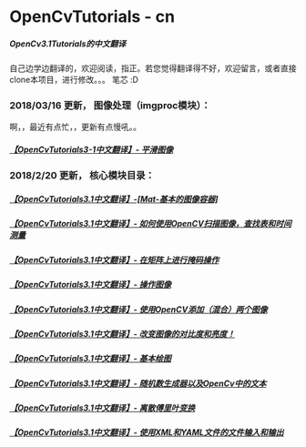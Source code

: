 # OpenCvTutorials - cn
##### OpenCv3.1Tutorials的中文翻译

自己边学边翻译的，欢迎阅读，指正。若您觉得翻译得不好，欢迎留言，或者直接clone本项目，进行修改。。。
笔芯 :D


### 2018/03/16 更新， 图像处理（imgproc模块）：

啊，，最近有点忙，，更新有点慢吼。。

##### [【OpenCvTutorials3-1中文翻译】- 平滑图像](http://little-rocket.cn/posts/9300c253.html)

### 2018/2/20 更新， 核心模块目录：

##### [【OpenCvTutorials3.1中文翻译】-[Mat-基本的图像容器]](http://little-rocket.cn/posts/20b9f9f7.html)

##### [【OpenCvTutorials3.1中文翻译】- 如何使用OpenCV扫描图像，查找表和时间测量](http://little-rocket.cn/posts/cb79b2a4.html)

##### [【OpenCvTutorials3.1中文翻译】- 在矩阵上进行掩码操作](http://little-rocket.cn/posts/359d25e3.html)

##### [【OpenCvTutorials3.1中文翻译】- 操作图像](http://little-rocket.cn/posts/6cf10cc9.html)

##### [【OpenCvTutorials3.1中文翻译】- 使用OpenCV添加（混合）两个图像](http://little-rocket.cn/posts/a48ead8f.html)

##### [【OpenCvTutorials3.1中文翻译】- 改变图像的对比度和亮度！](http://little-rocket.cn/posts/f2a41362.html)

##### [【OpenCvTutorials3.1中文翻译】- 基本绘图](http://little-rocket.cn/posts/f286dc2d.html)

##### [【OpenCvTutorials3.1中文翻译】- 随机数生成器以及OpenCv中的文本](http://little-rocket.cn/posts/35d229d.html)

##### [【OpenCvTutorials3.1中文翻译】- 离散傅里叶变换](http://little-rocket.cn/posts/95e64123.html)

##### [【OpenCvTutorials3.1中文翻译】- 使用XML和YAML文件的文件输入和输出](http://little-rocket.cn/posts/67ee2f85.html)


